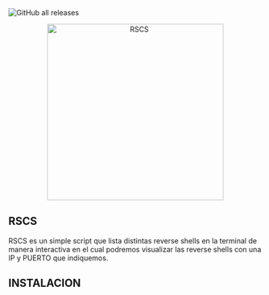 <img alt="GitHub all releases" src="https://img.shields.io/github/downloads/Harrizzon/RSCS/total?style=for-the-badge">

<p align="center">
   <img src="https://github.com/Harrizzon/RSCS/blob/main/misc/RSCS_banner.png" width="350" title="RSCS">
</p>

## RSCS
RSCS es un simple script que lista distintas reverse shells en la terminal de manera interactiva en el cual podremos visualizar las reverse shells con una IP y PUERTO que indiquemos.

## INSTALACION
